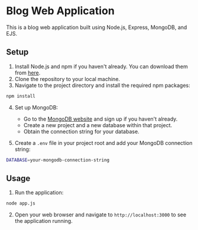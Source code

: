 

# Blog Web Application

This is a blog web application built using Node.js, Express, MongoDB, and EJS.

## Setup

1. Install Node.js and npm if you haven't already. You can download them from [here](https://nodejs.org/en/download/).
2. Clone the repository to your local machine.
3. Navigate to the project directory and install the required npm packages:
```bash
npm install
```
4. Set up MongoDB:
   - Go to the [MongoDB website](https://www.mongodb.com/) and sign up if you haven't already.
   - Create a new project and a new database within that project.
   - Obtain the connection string for your database.

5. Create a `.env` file in your project root and add your MongoDB connection string:
```bash
DATABASE=your-mongodb-connection-string
```

## Usage

1. Run the application:
```bash
node app.js
```
2. Open your web browser and navigate to `http://localhost:3000` to see the application running.

